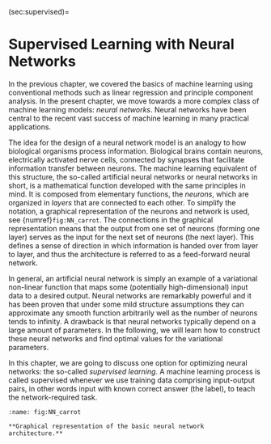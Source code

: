 (sec:supervised)=
# Supervised Learning with Neural Networks


In the previous chapter, we covered the basics of machine learning using
conventional methods such as linear regression and principle component
analysis. In the present chapter, we move towards a more complex class
of machine learning models: *neural networks*. Neural networks have been
central to the recent vast success of machine learning in many practical
applications.

The idea for the design of a neural network model is an analogy to how
biological organisms process information. Biological brains contain
neurons, electrically activated nerve cells, connected by synapses that
facilitate information transfer between neurons. The machine learning
equivalent of this structure, the so-called artificial neural networks
or neural networks in short, is a mathematical function developed with
the same principles in mind. It is composed from elementary functions,
the *neurons*, which are organized in *layers* that are connected to
each other. To simplify the notation, a graphical representation of the
neurons and network is used, see {numref}`fig:NN_carrot`. The
connections in the graphical representation means that the output from
one set of neurons (forming one layer) serves as the input for the next
set of neurons (the next layer). This defines a sense of direction in
which information is handed over from layer to layer, and thus the
architecture is referred to as a feed-forward neural network.

In general, an artificial neural network is simply an example of a
variational non-linear function that maps some (potentially
high-dimensional) input data to a desired output. Neural networks are
remarkably powerful and it has been proven that under some mild
structure assumptions they can approximate any smooth function
arbitrarily well as the number of neurons tends to infinity. A drawback
is that neural networks typically depend on a large amount of
parameters. In the following, we will learn how to construct these
neural networks and find optimal values for the variational parameters.

In this chapter, we are going to discuss one option for optimizing
neural networks: the so-called *supervised learning*. A machine learning
process is called supervised whenever we use training data comprising
input-output pairs, in other words input with known correct answer (the
label), to teach the network-required task.

```{figure} ../../_static/lecture_specific/supervised-ml_w_NN/NN_carrot.png
:name: fig:NN_carrot

**Graphical representation of the basic neural network
architecture.**
```
